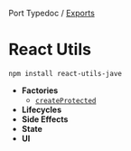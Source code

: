 Port Typedoc / [Exports](modules.md)

# React Utils

```shell
npm install react-utils-jave
```

- **Factories**
	- [`createProtected`](./docs/createProtected.md) 
- **Lifecycles**
- **Side Effects**
- **State**
- **UI**
